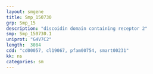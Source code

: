 ```yaml
---
layout: smgene
title: Smp_150730
grp: Smp_15
description: "discoidin domain containing receptor 2"
smp: Smp_150730.1
uniprot: "G4V7C2"
length:  3084
cdd: "cd00057, cl19067, pfam00754, smart00231"
kk: ns
categories: sm
---
```

